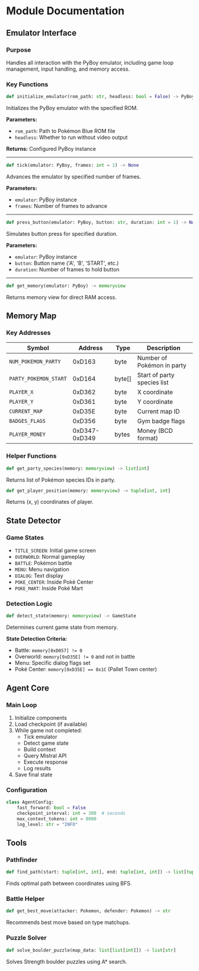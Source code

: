 # Module Documentation

## Emulator Interface

### Purpose
Handles all interaction with the PyBoy emulator, including game loop management, input handling, and memory access.

### Key Functions

```python
def initialize_emulator(rom_path: str, headless: bool = False) -> PyBoy
```

Initializes the PyBoy emulator with the specified ROM.

**Parameters:**
- `rom_path`: Path to Pokémon Blue ROM file
- `headless`: Whether to run without video output

**Returns:**
Configured PyBoy instance

---

```python
def tick(emulator: PyBoy, frames: int = 1) -> None
```

Advances the emulator by specified number of frames.

**Parameters:**
- `emulator`: PyBoy instance
- `frames`: Number of frames to advance

---

```python
def press_button(emulator: PyBoy, button: str, duration: int = 1) -> None
```

Simulates button press for specified duration.

**Parameters:**
- `emulator`: PyBoy instance
- `button`: Button name ('A', 'B', 'START', etc.)
- `duration`: Number of frames to hold button

---

```python
def get_memory(emulator: PyBoy) -> memoryview
```

Returns memory view for direct RAM access.

## Memory Map

### Key Addresses

| Symbol | Address | Type | Description |
|--------|---------|------|-------------|
| `NUM_POKEMON_PARTY` | 0xD163 | byte | Number of Pokémon in party |
| `PARTY_POKEMON_START` | 0xD164 | byte[] | Start of party species list |
| `PLAYER_X` | 0xD362 | byte | X coordinate |
| `PLAYER_Y` | 0xD361 | byte | Y coordinate |
| `CURRENT_MAP` | 0xD35E | byte | Current map ID |
| `BADGES_FLAGS` | 0xD356 | byte | Gym badge flags |
| `PLAYER_MONEY` | 0xD347-0xD349 | bytes | Money (BCD format) |

### Helper Functions

```python
def get_party_species(memory: memoryview) -> list[int]
```

Returns list of Pokémon species IDs in party.

```python
def get_player_position(memory: memoryview) -> tuple[int, int]
```

Returns (x, y) coordinates of player.

## State Detector

### Game States

- `TITLE_SCREEN`: Initial game screen
- `OVERWORLD`: Normal gameplay
- `BATTLE`: Pokémon battle
- `MENU`: Menu navigation
- `DIALOG`: Text display
- `POKE_CENTER`: Inside Poké Center
- `POKE_MART`: Inside Poké Mart

### Detection Logic

```python
def detect_state(memory: memoryview) -> GameState
```

Determines current game state from memory.

**State Detection Criteria:**
- Battle: `memory[0xD057] != 0`
- Overworld: `memory[0xD35E] != 0` and not in battle
- Menu: Specific dialog flags set
- Poké Center: `memory[0xD35E] == 0x1C` (Pallet Town center)

## Agent Core

### Main Loop

1. Initialize components
2. Load checkpoint (if available)
3. While game not completed:
   - Tick emulator
   - Detect game state
   - Build context
   - Query Mistral API
   - Execute response
   - Log results
4. Save final state

### Configuration

```python
class AgentConfig:
    fast_forward: bool = False
    checkpoint_interval: int = 300  # seconds
    max_context_tokens: int = 8000
    log_level: str = "INFO"
```

## Tools

### Pathfinder

```python
def find_path(start: tuple[int, int], end: tuple[int, int]) -> list[tuple[int, int]]
```

Finds optimal path between coordinates using BFS.

### Battle Helper

```python
def get_best_move(attacker: Pokemon, defender: Pokemon) -> str
```

Recommends best move based on type matchups.

### Puzzle Solver

```python
def solve_boulder_puzzle(map_data: list[list[int]]) -> list[str]
```

Solves Strength boulder puzzles using A* search.